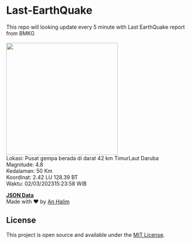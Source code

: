 # Last-EarthQuake
This repo will looking update every 5 minute with Last EarthQuake report from BMKG
<br>
<br>
<img src="https://ews.bmkg.go.id/TEWS/data/20230302152358.mmi.jpg?74681rqo0iump520qszvguh" width="300"/>
<br>
Lokasi: Pusat gempa berada di darat 42 km TimurLaut Daruba <br>
Magnitude: 4.8 <br>
Kedalaman: 50 Km <br>
Koordinat: 2.42 LU 128.39 BT <br>
Waktu: 02/03/202315:23:58 WIB <br>

<a href="./data/data.json">**JSON Data**</a>
<br>
Made with ❤️ by <a href="https://github.com/an-halim">An Halim</a>
## License

This project is open source and available under the [MIT License](LICENSE).
